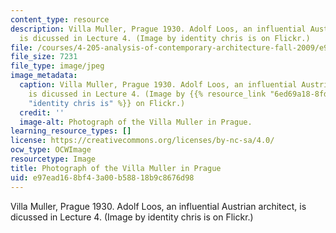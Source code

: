 ```yaml
---
content_type: resource
description: Villa Muller, Prague 1930. Adolf Loos, an influential Austrian architect,
  is dicussed in Lecture 4. (Image by identity chris is on Flickr.)
file: /courses/4-205-analysis-of-contemporary-architecture-fall-2009/e97ead168bf43a00b58818b9c8676d98_4-205f09-th.jpg
file_size: 7231
file_type: image/jpeg
image_metadata:
  caption: Villa Muller, Prague 1930. Adolf Loos, an influential Austrian architect,
    is dicussed in Lecture 4. (Image by {{% resource_link "6ed69a18-8fdc-4527-988f-e9b225283b41"
    "identity chris is" %}} on Flickr.)
  credit: ''
  image-alt: Photograph of the Villa Muller in Prague.
learning_resource_types: []
license: https://creativecommons.org/licenses/by-nc-sa/4.0/
ocw_type: OCWImage
resourcetype: Image
title: Photograph of the Villa Muller in Prague
uid: e97ead16-8bf4-3a00-b588-18b9c8676d98
---
```

Villa Muller, Prague 1930. Adolf Loos, an influential Austrian architect, is dicussed in Lecture 4. (Image by identity chris is on Flickr.)